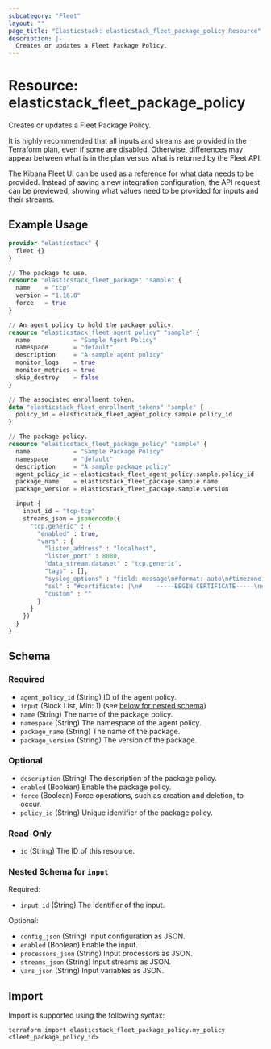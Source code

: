 ```yaml
---
subcategory: "Fleet"
layout: ""
page_title: "Elasticstack: elasticstack_fleet_package_policy Resource"
description: |-
  Creates or updates a Fleet Package Policy.
---
```


# Resource: elasticstack_fleet_package_policy

Creates or updates a Fleet Package Policy.

It is highly recommended that all inputs and streams are provided in the
Terraform plan, even if some are disabled. Otherwise, differences may appear
between what is in the plan versus what is returned by the Fleet API.

The Kibana Fleet UI can be used as a reference for what data needs to be provided.
Instead of saving a new integration configuration, the API request can be
previewed, showing what values need to be provided for inputs and their streams.

## Example Usage

```terraform
provider "elasticstack" {
  fleet {}
}

// The package to use.
resource "elasticstack_fleet_package" "sample" {
  name    = "tcp"
  version = "1.16.0"
  force   = true
}

// An agent policy to hold the package policy.
resource "elasticstack_fleet_agent_policy" "sample" {
  name            = "Sample Agent Policy"
  namespace       = "default"
  description     = "A sample agent policy"
  monitor_logs    = true
  monitor_metrics = true
  skip_destroy    = false
}

// The associated enrollment token.
data "elasticstack_fleet_enrollment_tokens" "sample" {
  policy_id = elasticstack_fleet_agent_policy.sample.policy_id
}

// The package policy.
resource "elasticstack_fleet_package_policy" "sample" {
  name            = "Sample Package Policy"
  namespace       = "default"
  description     = "A sample package policy"
  agent_policy_id = elasticstack_fleet_agent_policy.sample.policy_id
  package_name    = elasticstack_fleet_package.sample.name
  package_version = elasticstack_fleet_package.sample.version

  input {
    input_id = "tcp-tcp"
    streams_json = jsonencode({
      "tcp.generic" : {
        "enabled" : true,
        "vars" : {
          "listen_address" : "localhost",
          "listen_port" : 8080,
          "data_stream.dataset" : "tcp.generic",
          "tags" : [],
          "syslog_options" : "field: message\n#format: auto\n#timezone: Local\n",
          "ssl" : "#certificate: |\n#    -----BEGIN CERTIFICATE-----\n#    ...\n#    -----END CERTIFICATE-----\n#key: |\n#    -----BEGIN PRIVATE KEY-----\n#    ...\n#    -----END PRIVATE KEY-----\n",
          "custom" : ""
        }
      }
    })
  }
}
```

<!-- schema generated by tfplugindocs -->
## Schema

### Required

- `agent_policy_id` (String) ID of the agent policy.
- `input` (Block List, Min: 1) (see [below for nested schema](#nestedblock--input))
- `name` (String) The name of the package policy.
- `namespace` (String) The namespace of the agent policy.
- `package_name` (String) The name of the package.
- `package_version` (String) The version of the package.

### Optional

- `description` (String) The description of the package policy.
- `enabled` (Boolean) Enable the package policy.
- `force` (Boolean) Force operations, such as creation and deletion, to occur.
- `policy_id` (String) Unique identifier of the package policy.

### Read-Only

- `id` (String) The ID of this resource.

<a id="nestedblock--input"></a>
### Nested Schema for `input`

Required:

- `input_id` (String) The identifier of the input.

Optional:

- `config_json` (String) Input configuration as JSON.
- `enabled` (Boolean) Enable the input.
- `processors_json` (String) Input processors as JSON.
- `streams_json` (String) Input streams as JSON.
- `vars_json` (String) Input variables as JSON.

## Import

Import is supported using the following syntax:

```shell
terraform import elasticstack_fleet_package_policy.my_policy <fleet_package_policy_id>
```
